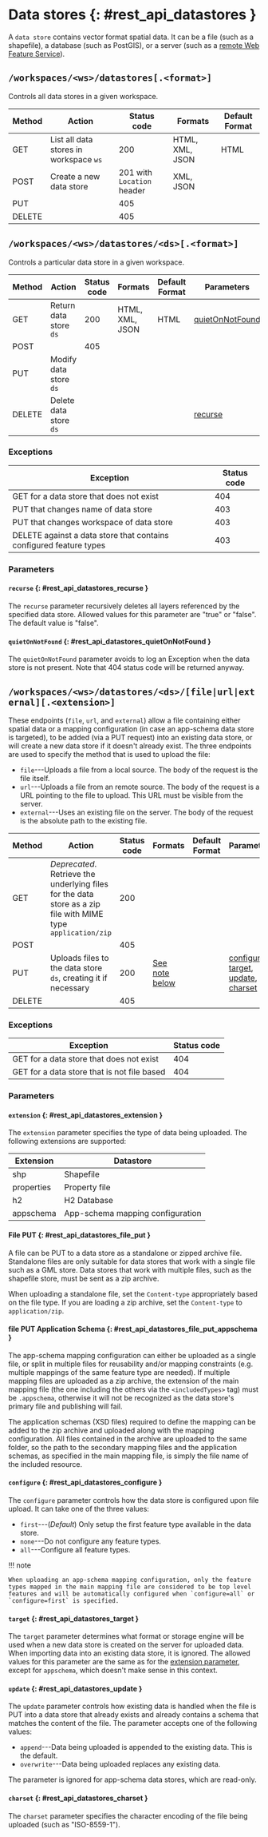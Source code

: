 # Data stores {: #rest_api_datastores }

A `data store` contains vector format spatial data. It can be a file (such as a shapefile), a database (such as PostGIS), or a server (such as a [remote Web Feature Service](../../data/cascaded/wfs.md)).

## `/workspaces/<ws>/datastores[.<format>]`

Controls all data stores in a given workspace.

| Method | Action                                 | Status code                | Formats         | Default Format |
|--------|----------------------------------------|----------------------------|-----------------|----------------|
| GET    | List all data stores in workspace `ws` | 200                        | HTML, XML, JSON | HTML           |
| POST   | Create a new data store                | 201 with `Location` header | XML, JSON       |                |
| PUT    |                                        | 405                        |                 |                |
| DELETE |                                        | 405                        |                 |                |

## `/workspaces/<ws>/datastores/<ds>[.<format>]`

Controls a particular data store in a given workspace.

| Method | Action                 | Status code | Formats         | Default Format | Parameters                                                            |
|--------|------------------------|-------------|-----------------|----------------|-----------------------------------------------------------------------|
| GET    | Return data store `ds` | 200         | HTML, XML, JSON | HTML           | [quietOnNotFound](datastores.md#rest_api_datastores_quietOnNotFound) |
| POST   |                        | 405         |                 |                |                                                                       |
| PUT    | Modify data store `ds` |             |                 |                |                                                                       |
| DELETE | Delete data store `ds` |             |                 |                | [recurse](datastores.md#rest_api_datastores_recurse)                 |

### Exceptions

| Exception                                                          | Status code |
|--------------------------------------------------------------------|-------------|
| GET for a data store that does not exist                           | 404         |
| PUT that changes name of data store                                | 403         |
| PUT that changes workspace of data store                           | 403         |
| DELETE against a data store that contains configured feature types | 403         |

### Parameters

#### `recurse` {: #rest_api_datastores_recurse }

The `recurse` parameter recursively deletes all layers referenced by the specified data store. Allowed values for this parameter are "true" or "false". The default value is "false".

#### `quietOnNotFound` {: #rest_api_datastores_quietOnNotFound }

The `quietOnNotFound` parameter avoids to log an Exception when the data store is not present. Note that 404 status code will be returned anyway.

## `/workspaces/<ws>/datastores/<ds>/[file|url|external][.<extension>]`

These endpoints (`file`, `url`, and `external`) allow a file containing either spatial data or a mapping configuration (in case an app-schema data store is targeted), to be added (via a PUT request) into an existing data store, or will create a new data store if it doesn't already exist. The three endpoints are used to specify the method that is used to upload the file:

-   `file`---Uploads a file from a local source. The body of the request is the file itself.
-   `url`---Uploads a file from an remote source. The body of the request is a URL pointing to the file to upload. This URL must be visible from the server.
-   `external`---Uses an existing file on the server. The body of the request is the absolute path to the existing file.

| Method | Action                                                                                                        | Status code | Formats                                                       | Default Format | Parameters                                                                                                                                                                                                                 |
|--------|---------------------------------------------------------------------------------------------------------------|-------------|---------------------------------------------------------------|----------------|----------------------------------------------------------------------------------------------------------------------------------------------------------------------------------------------------------------------------|
| GET    | *Deprecated*. Retrieve the underlying files for the data store as a zip file with MIME type `application/zip` | 200         |                                                               |                |                                                                                                                                                                                                                            |
| POST   |                                                                                                               | 405         |                                                               |                |                                                                                                                                                                                                                            |
| PUT    | Uploads files to the data store `ds`, creating it if necessary                                                | 200         | [See note below](datastores.md#rest_api_datastores_file_put) |                | [configure](datastores.md#rest_api_datastores_configure), [target](datastores.md#rest_api_datastores_target), [update](datastores.md#rest_api_datastores_update), [charset](datastores.md#rest_api_datastores_charset) |
| DELETE |                                                                                                               | 405         |                                                               |                |                                                                                                                                                                                                                            |

### Exceptions

| Exception                                   | Status code |
|---------------------------------------------|-------------|
| GET for a data store that does not exist    | 404         |
| GET for a data store that is not file based | 404         |

### Parameters

#### `extension` {: #rest_api_datastores_extension }

The `extension` parameter specifies the type of data being uploaded. The following extensions are supported:

| Extension  | Datastore                        |
|------------|----------------------------------|
| shp        | Shapefile                        |
| properties | Property file                    |
| h2         | H2 Database                      |
| appschema  | App-schema mapping configuration |

#### File PUT {: #rest_api_datastores_file_put }

A file can be PUT to a data store as a standalone or zipped archive file. Standalone files are only suitable for data stores that work with a single file such as a GML store. Data stores that work with multiple files, such as the shapefile store, must be sent as a zip archive.

When uploading a standalone file, set the `Content-type` appropriately based on the file type. If you are loading a zip archive, set the `Content-type` to `application/zip`.

#### file PUT Application Schema {: #rest_api_datastores_file_put_appschema }

The app-schema mapping configuration can either be uploaded as a single file, or split in multiple files for reusability and/or mapping constraints (e.g. multiple mappings of the same feature type are needed). If multiple mapping files are uploaded as a zip archive, the extension of the main mapping file (the one including the others via the `<includedTypes>` tag) must be `.appschema`, otherwise it will not be recognized as the data store's primary file and publishing will fail.

The application schemas (XSD files) required to define the mapping can be added to the zip archive and uploaded along with the mapping configuration. All files contained in the archive are uploaded to the same folder, so the path to the secondary mapping files and the application schemas, as specified in the main mapping file, is simply the file name of the included resource.

#### `configure` {: #rest_api_datastores_configure }

The `configure` parameter controls how the data store is configured upon file upload. It can take one of the three values:

-   `first`---(*Default*) Only setup the first feature type available in the data store.
-   `none`---Do not configure any feature types.
-   `all`---Configure all feature types.

!!! note

    When uploading an app-schema mapping configuration, only the feature types mapped in the main mapping file are considered to be top level features and will be automatically configured when `configure=all` or `configure=first` is specified.

#### `target` {: #rest_api_datastores_target }

The `target` parameter determines what format or storage engine will be used when a new data store is created on the server for uploaded data. When importing data into an existing data store, it is ignored. The allowed values for this parameter are the same as for the [extension parameter](datastores.md#rest_api_datastores_extension), except for `appschema`, which doesn't make sense in this context.

#### `update` {: #rest_api_datastores_update }

The `update` parameter controls how existing data is handled when the file is PUT into a data store that already exists and already contains a schema that matches the content of the file. The parameter accepts one of the following values:

-   `append`---Data being uploaded is appended to the existing data. This is the default.
-   `overwrite`---Data being uploaded replaces any existing data.

The parameter is ignored for app-schema data stores, which are read-only.

#### `charset` {: #rest_api_datastores_charset }

The `charset` parameter specifies the character encoding of the file being uploaded (such as "ISO-8559-1").
